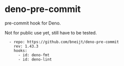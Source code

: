 # deno-pre-commit

pre-commit hook for Deno.

Not for public use yet, still have to be tested.

```
  - repo: https://github.com/bneijt/deno-pre-commit
    rev: 1.43.3
    hooks:
      - id: deno-fmt
      - id: deno-lint
```
